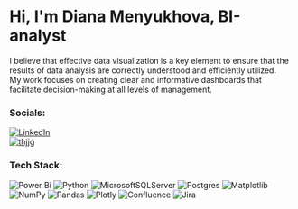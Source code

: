 # Hi, I'm Diana Menyukhova, BI-analyst

I believe that effective data visualization is a key element to ensure that the results of data analysis are correctly understood and efficiently utilized.<br>
My work focuses on creating clear and informative dashboards that facilitate decision-making at all levels of management.


### Socials:
[![LinkedIn](https://img.shields.io/badge/LinkedIn-%230077B5.svg?logo=linkedin&logoColor=white)](https://www.linkedin.com/in/diana-menyukhova-a3b438198/)<br>
[![thjjg](https://public.tableau.com/app/assets/tableau-public-logo-rgb.07774149.svg)](https://public.tableau.com/app/profile/diana.menyukhova/vizzes)

### Tech Stack:
![Power Bi](https://img.shields.io/badge/power_bi-F2C811?style=flat&logo=powerbi&logoColor=black) ![Python](https://img.shields.io/badge/python-3670A0?style=flat&logo=python&logoColor=ffdd54) ![MicrosoftSQLServer](https://img.shields.io/badge/Microsoft%20SQL%20Server-CC2927?style=flat&logo=microsoft%20sql%20server&logoColor=white) ![Postgres](https://img.shields.io/badge/postgres-%23316192.svg?style=flat&logo=postgresql&logoColor=white) ![Matplotlib](https://img.shields.io/badge/Matplotlib-%23ffffff.svg?style=flat&logo=Matplotlib&logoColor=black) ![NumPy](https://img.shields.io/badge/numpy-%23013243.svg?style=flat&logo=numpy&logoColor=white) ![Pandas](https://img.shields.io/badge/pandas-%23150458.svg?style=flat&logo=pandas&logoColor=white) ![Plotly](https://img.shields.io/badge/Plotly-%233F4F75.svg?style=flat&logo=plotly&logoColor=white) ![Confluence](https://img.shields.io/badge/confluence-%23172BF4.svg?style=flat&logo=confluence&logoColor=white) ![Jira](https://img.shields.io/badge/jira-%230A0FFF.svg?style=flat&logo=jira&logoColor=white) 
